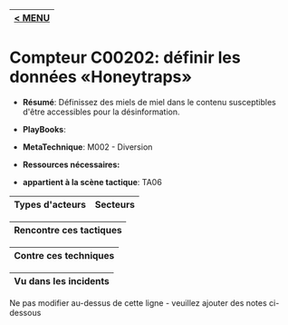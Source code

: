 |[< MENU](../README.md)|
|---|
# Compteur C00202: définir les données «Honeytraps»

* **Résumé**: Définissez des miels de miel dans le contenu susceptibles d'être accessibles pour la désinformation.

* **PlayBooks**:

* **MetaTechnique**: M002 - Diversion

* **Ressources nécessaires:**

* **appartient à la scène tactique**: TA06


|Types d'acteurs |Secteurs |
|----------- |------- |



|Rencontre ces tactiques |
|---------------------- |



|Contre ces techniques |
|------------------------- |



|Vu dans les incidents |
|----------------- |


Ne pas modifier au-dessus de cette ligne - veuillez ajouter des notes ci-dessous